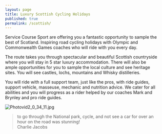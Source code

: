 ```yaml
---
layout: page
title: Luxury Scottish Cycling Holidays
published: true
permalink: /scottish/
---
```



Service Course Sport are offering you a fantastic opportunity to sample the best of Scotland.
Inspiring road cycling holidays with Olympic and Commonwealth Games coaches who will ride with you every day.

The route takes you through spectacular and beautiful Scottish countryside where you will stay in 5 star luxury accommodation. There will also be ample opportunities for you to sample the local culture and see heritage sites. You will see castles, lochs, mountains and Whisky distilleries.

You will ride with a full support team, just like the pros, with ride guides, support vehicle, masseuse, mechanic and nutrition advice. We cater for all abilities and you will progress as a rider helped by our coaches Mark and Brynley and pro ride guides.

![Photovid2_0_34_11.jpg]({{site.baseurl}}/media/Photovid2_0_34_11.jpg)

<blockquote>
to go through the National park, cycle, and not see a car for over an hour on the road was stunning!
<footer>Charlie Jacobs</footer>
</blockquote>
